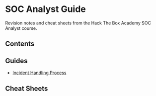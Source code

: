 # SOC Analyst Guide

Revision notes and cheat sheets from the Hack The Box Academy SOC Analyst course.

## Contents

## Guides

- [Incident Handling Process](./incident-handling-process-guide.md)

## Cheat Sheets